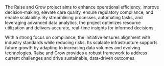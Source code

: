 The Raise and Grow project aims to enhance operational efficiency, improve decision-making, elevate care quality, ensure regulatory compliance, and enable scalability. By streamlining processes, automating tasks, and leveraging advanced data analytics, the project optimizes resource utilization and delivers accurate, real-time insights for informed decisions.

With a strong focus on compliance, the initiative ensures alignment with industry standards while reducing risks. Its scalable infrastructure supports future growth by adapting to increasing data volumes and evolving technologies. Raise and Grow provides a robust framework to address current challenges and drive sustainable, data-driven outcomes.
